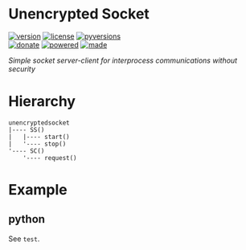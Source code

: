 # Unencrypted Socket

<badges>[![version](https://img.shields.io/pypi/v/unencryptedsocket.svg)](https://pypi.org/project/unencryptedsocket/)
[![license](https://img.shields.io/pypi/l/unencryptedsocket.svg)](https://pypi.org/project/unencryptedsocket/)
[![pyversions](https://img.shields.io/pypi/pyversions/unencryptedsocket.svg)](https://pypi.org/project/unencryptedsocket/)  
[![donate](https://img.shields.io/badge/Donate-Paypal-0070ba.svg)](https://paypal.me/foxe6)
[![powered](https://img.shields.io/badge/Powered%20by-UTF8-red.svg)](https://paypal.me/foxe6)
[![made](https://img.shields.io/badge/Made%20with-PyCharm-red.svg)](https://paypal.me/foxe6)
</badges>

<i>Simple socket server-client for interprocess communications without security</i>

# Hierarchy

```
unencryptedsocket
|---- SS()
|   |---- start()
|   '---- stop()
'---- SC()
    '---- request()
```

# Example

## python
See `test`.

